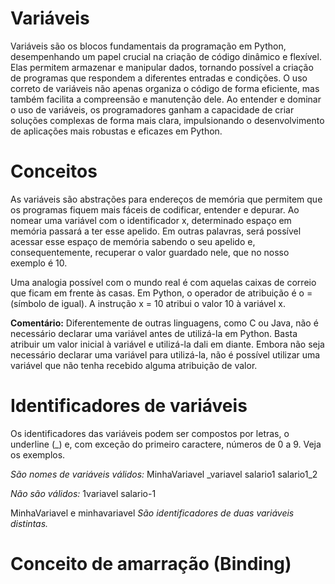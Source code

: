 # Variáveis

Variáveis são os blocos fundamentais da programação em Python, desempenhando um papel crucial na criação de código dinâmico e flexível. Elas permitem armazenar e manipular dados, tornando possível a criação de programas que respondem a diferentes entradas e condições. O uso correto de variáveis não apenas organiza o código de forma eficiente, mas também facilita a compreensão e manutenção dele. Ao entender e dominar o uso de variáveis, os programadores ganham a capacidade de criar soluções complexas de forma mais clara, impulsionando o desenvolvimento de aplicações mais robustas e eficazes em Python.

# Conceitos

As variáveis são abstrações para endereços de memória que permitem que os programas fiquem mais fáceis de codificar, entender e depurar. Ao nomear uma variável com o identificador x, determinado espaço em memória passará a ter esse apelido. Em outras palavras, será possível acessar esse espaço de memória sabendo o seu apelido e, consequentemente, recuperar o valor guardado nele, que no nosso exemplo é 10.

Uma analogia possível com o mundo real é com aquelas caixas de correio que ficam em frente às casas.
Em Python, o operador de atribuição é o = (símbolo de igual). A instrução x = 10 atribui o valor 10 à variável x.

**Comentário:**
Diferentemente de outras linguagens, como C ou Java, não é necessário declarar uma variável antes de utilizá-la em Python. Basta atribuir um valor inicial à variável e utilizá-la dali em diante. Embora não seja necessário declarar uma variável para utilizá-la, não é possível utilizar uma variável que não tenha recebido alguma atribuição de valor.

# Identificadores de variáveis

Os identificadores das variáveis podem ser compostos por letras, o underline (_) e, com exceção do primeiro caractere, números de 0 a 9. Veja os exemplos.

_São nomes de variáveis válidos:_
MinhaVariavel
_variavel 
salario1
salario1_2 

_Não são válidos:_
1variavel
salario-1

MinhaVariavel e minhavariavel _São identificadores de duas variáveis distintas._

# Conceito de amarração (Binding)
